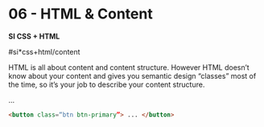 # 06 - HTML & Content

**SI CSS + HTML**

#si*css+html/content

HTML is all about content and content structure. However HTML doesn’t know about your content and gives you semantic design “classes” most of the time, so it’s your job to describe your content structure.

...

```html
<button class=“btn btn-primary”> ... </button>
```
